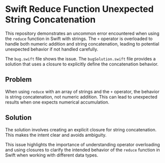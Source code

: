 # Swift Reduce Function Unexpected String Concatenation

This repository demonstrates an uncommon error encountered when using the `reduce` function in Swift with strings.  The `+` operator is overloaded to handle both numeric addition and string concatenation, leading to potential unexpected behavior if not handled carefully.

The `bug.swift` file shows the issue.  The `bugSolution.swift` file provides a solution that uses a closure to explicitly define the concatenation behavior.

## Problem

When using `reduce` with an array of strings and the `+` operator, the behavior is string concatenation, not numeric addition.  This can lead to unexpected results when one expects numerical accumulation.

## Solution

The solution involves creating an explicit closure for string concatenation.  This makes the intent clear and avoids ambiguity.

This issue highlights the importance of understanding operator overloading and using closures to clarify the intended behavior of the `reduce` function in Swift when working with different data types.